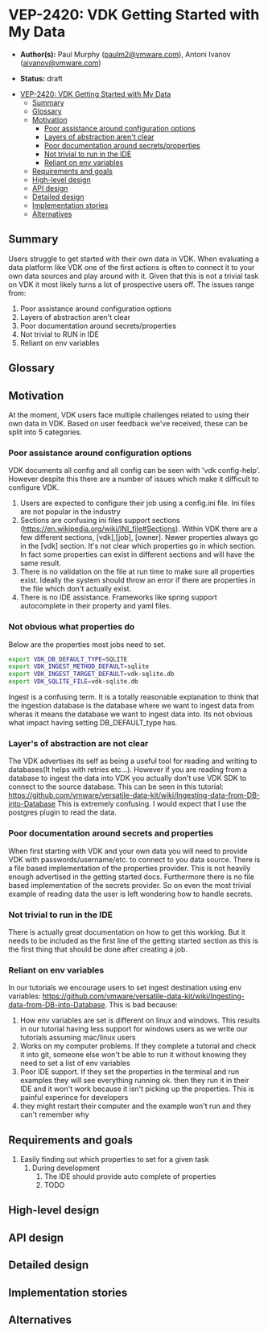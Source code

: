 
# VEP-2420: VDK Getting Started with My Data

* **Author(s):** Paul Murphy (paulm2@vmware.com), Antoni Ivanov (aivanov@vmware.com)
<!-- * **Status:** draft | implementable | implemented | rejected | withdrawn | replaced -->
* **Status:** draft


- [VEP-2420: VDK Getting Started with My Data](#vep-2420-getting-started-with-my-data)
  - [Summary](#summary)
  - [Glossary](#glossary)
  - [Motivation](#motivation)
    - [Poor assistance around configuration options](#Poor-assistance-around-configuration-options)
    - [Layers of abstraction aren't clear](#Layers-of-abstraction-are-not-clear)
    - [Poor documentation around secrets/properties](#Poor-documentation-around-secrets-and-properties)
    - [Not trivial to run in the IDE](#Not-trivial-to-run-in-the-IDE)
    - [Reliant on env variables](#Reliant-on-env-variables)
  - [Requirements and goals](#requirements-and-goals)
  - [High-level design](#high-level-design)
  - [API design](#api-design)
  - [Detailed design](#detailed-design)
  - [Implementation stories](#implementation-stories)
  - [Alternatives](#alternatives)

## Summary

Users struggle to get started with their own data in VDK.
When evaluating a data platform like VDK one of the first actions is often to connect it to your own data sources and play around with it.
Given that this is not a trivial task on VDK it most likely turns a lot of prospective users off.
The issues range from:
1. Poor assistance around configuration options
2. Layers of abstraction aren't clear
3. Poor documentation around secrets/properties
4. Not trivial to RUN in IDE
5. Reliant on env variables

## Glossary

## Motivation
At the moment, VDK users face multiple challenges related to using their own data in VDK.
Based on user feedback we've received, these can be split into 5 categories.

### Poor assistance around configuration options

VDK documents all config and all config can be seen with 'vdk config-help'.
However despite this there are a number of issues which make it difficult to configure VDK.


1. Users are expected to configure their job using a config.ini file. Ini files are not popular in the industry
2. Sections are confusing
ini files support sections (https://en.wikipedia.org/wiki/INI_file#Sections).
Within VDK there are a few different sections, [vdk],[job], [owner].
Newer properties always go in the [vdk] section.
It's not clear which properties go in which section. In fact some properties can exist in different sections and will have the same result.
3. There is no validation on the file at run time to make sure all properties exist. Ideally the system should throw an error if there are properties in the file which don't actually exist.
4. There is no IDE assistance. Frameworks like spring support autocomplete in their property and yaml files.

### Not obvious what properties do
Below are the properties most jobs need to set.
```bash
export VDK_DB_DEFAULT_TYPE=SQLITE
export VDK_INGEST_METHOD_DEFAULT=sqlite
export VDK_INGEST_TARGET_DEFAULT=vdk-sqlite.db
export VDK_SQLITE_FILE=vdk-sqlite.db
```

Ingest is a confusing term.
It is a totally reasonable explanation to think that the ingestion database is the database where we want to ingest data from wheras it means the database we want to ingest data into.
Its not obvious what impact having setting DB_DEFAULT_type has.

### Layer's of abstraction are not clear

The VDK advertises its self as being a useful tool for reading and writing to databases(It helps with retries etc...).
However if you are reading from a database to ingest the data into VDK you actually don't use VDK SDK to connect to the source database.
This can be seen in this tutorial: https://github.com/vmware/versatile-data-kit/wiki/Ingesting-data-from-DB-into-Database
This is extremely confusing. I would expect that I use the postgres plugin to read the data.


### Poor documentation around secrets and properties

When first starting with VDK and your own data you will need to provide VDK with passwords/username/etc. to connect to you data source.
There is a file based implementation of the properties provider. This is not heavily enough advertised in the getting started docs.
Furthermore there is no file based implementation of the secrets provider. So on even the most trivial example of reading data the user is left wondering how to handle secrets.

### Not trivial to run in the IDE

There is actually great documentation on how to get this working.
But it needs to be included as the first line of the getting started section as this is the first thing that should be done after creating a job.

### Reliant on env variables
In our tutorials we encourage users to set ingest destination using env variables: https://github.com/vmware/versatile-data-kit/wiki/Ingesting-data-from-DB-into-Database.
This is bad because:
1. How env variables are set is different on linux and windows. This results in our tutorial having less support for windows users as we write our tutorials assuming mac/linux users
2. Works on my computer problems. If they complete a tutorial and check it into git, someone else won't be able to run it without knowing they need to set a list of env variables
3. Poor IDE support. If they set the properties in the terminal and run examples they will see everything running ok. then they run it in their IDE and it won't work because it isn't picking up the properties. This is painful experince for developers
4. they might restart their computer and the example won't run and they can't remember why


## Requirements and goals

1. Easily finding out which properties to set for a given task
   1. During development
      1. The IDE should provide auto complete of properties
      2. TODO

## High-level design

<!--
All the rest sections tell **how** are we solving it?

This is where we get down to the specifics of what the proposal actually is.
This should have enough detail that reviewers can understand exactly what
you're proposing, but should not include things like API designs or
implementation. What is the desired outcome and how do we measure success?

Provide a valid UML Component diagram that focuses on the architecture changes
implementing the feature. For more details on how to write UML Component Spec -
see https://en.wikipedia.org/wiki/Component_diagram#External_links.

For every new component on the diagram, explain which goals does it solve.
In this context, a component is any separate software process.

-->


## API design

<!--

Describe the changes and additions to the public API (if there are any).

For all API changes:

Include Swagger URL for HTTP APIs, no matter if the API is RESTful or RPC-like.
PyDoc/Javadoc (or similar) for Python/Java changes.
Explain how does the system handle API violations.
-->


## Detailed design
<!--
Dig deeper into each component. The section can be as long or as short as necessary.
Consider at least the below topics but you do not need to cover those that are not applicable.

### Capacity Estimation and Constraints
    * Cost of data path: CPU cost per-IO, memory footprint, network footprint.
    * Cost of control plane including cost of APIs, expected timeliness from layers above.
### Availability.
    * For example - is it tolerant to failures, What happens when the service stops working
### Performance.
    * Consider performance of data operations for different types of workloads.
       Consider performance of control operations
    * Consider performance under steady state as well under various pathological scenarios,
       e.g., different failure cases, partitioning, recovery.
    * Performance scalability along different dimensions,
       e.g. #objects, network properties (latency, bandwidth), number of data jobs, processed/ingested data, etc.
### Database data model changes
### Telemetry and monitoring changes (new metrics).
### Configuration changes.
### Upgrade / Downgrade Strategy (especially if it might be breaking change).
  * Data migration plan (it needs to be automated or avoided - we should not require user manual actions.)
### Troubleshooting
  * What are possible failure modes.
    * Detection: How can it be detected via metrics?
    * Mitigations: What can be done to stop the bleeding, especially for already
      running user workloads?
    * Diagnostics: What are the useful log messages and their required logging
      levels that could help debug the issue?
    * Testing: Are there any tests for failure mode? If not, describe why._
### Operability
  * What are the SLIs (Service Level Indicators) an operator can use to determine the health of the system.
  * What are the expected SLOs (Service Level Objectives).
### Test Plan
  * Unit tests are expected. But are end to end test necessary. Do we need to extend vdk-heartbeat ?
  * Are there changes in CICD necessary
### Dependencies
  * On what services the feature depends on ? Are there new (external) dependencies added?
### Security and Permissions
  How is access control handled?
  * Is encryption in transport supported and how is it implemented?
  * What data is sensitive within these components? How is this data secured?
      * In-transit?
      * At rest?
      * Is it logged?
  * What secrets are needed by the components? How are these secrets secured and attained?
-->


## Implementation stories
<!--
Optionally, describe what are the implementation stories (eventually we'd create github issues out of them).
-->

## Alternatives
<!--
Optionally, describe what alternatives has been considered.
Keep it short - if needed link to more detailed research document.
-->
